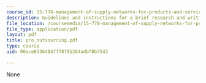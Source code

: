 ```yaml
---
course_id: 15-778-management-of-supply-networks-for-products-and-services-summer-2004
description: Guidelines and instructions for a brief research and writing assignment.
file_location: /coursemedia/15-778-management-of-supply-networks-for-products-and-services-summer-2004/00ace8336484ff78f91264adbf8b7543_pro_outsourcing.pdf
file_type: application/pdf
layout: pdf
title: pro_outsourcing.pdf
type: course
uid: 00ace8336484ff78f91264adbf8b7543

---
```

None